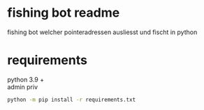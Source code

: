 #  fishing bot readme

fishing bot welcher pointeradressen ausliesst und fischt in python
# requirements
python 3.9 +  
admin priv
```sh
python -m pip install -r requirements.txt

